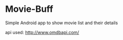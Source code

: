 # Movie-Buff
Simple Android app to show movie list and their details

api used: http://www.omdbapi.com/

